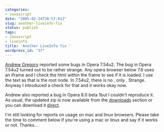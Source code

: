 ```yaml
---
categories:
- Javascript
date: "2005-02-24T20:57:01Z"
slug: another-liveinfo-fix
status: publish
tags:
- Javascript
- liveinfo
title: 'Another LiveInfo fix '
wordpress_id: "37"
---
```


[Andrew Gregory](http://www.scss.com.au/family/andrew/opera/) reported some bugs in Opera 7.54u2. The bug in Opera 7.54u2 turned out to be rather strange. Any opera browser below 7.6 uses an iframe and I check the html within the frame to see if it is loaded. I use the text </liveInfo> as that is the root node. In 7.54u2, there is no </liveInfo>, only <liveInfo/>. Strange. Anyway I introduced a check for that and it works okay now.

Andrew also reported a bug in Opera 8.0 beta 1but I couldn't reproduce it. As usual, the updated zip is now available from the [downloads](http://www.nodetraveller.com/blog/?page_id=24) section or you can download it [direct](http://www.nodetraveller.com/downloads/liveInfo1.03.zip).

I'm still looking for reports on usage on mac and linux browsers.  Please take the time to comment below if you're using a mac or linux and say if it works or not.  Thanks...
